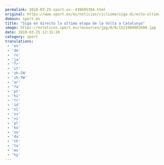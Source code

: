 ```yaml
---
permalink: 2018-03-25-sport.es--438605394.html
original: https://www.sport.es/es/noticias/ciclismo/siga-directo-ultima-etapa-volta-catalunya-6714775?utm_source=rss-noticias&utm_medium=feed&utm_campaign=ciclismo
domain: sport.es
title: "Siga en directo la última etapa de la Volta a Catalunya"
image: https://estaticos.sport.es/resources/jpg/0/0/1521980002600.jpg
date: 2018-03-25 12:31:28
category: sport
translations: 
 - 'en'
 - 'de'
 - 'ru'
 - 'ja'
 - 'fr'
 - 'it'
 - 'zh-CN'
 - 'zh-TW'
 - 'ar'
 - 'fa'
 - 'pt'
 - 'hi'
 - 'tr'
 - 'id'
 - 'nl'
 - 'sv'
 - 'vi'
 - 'pl'
 - 'ko'
 - 'no'
 - 'da'
 - 'th'
 - 'ta'
 - 'ms'
 - 'hy'
---
```


